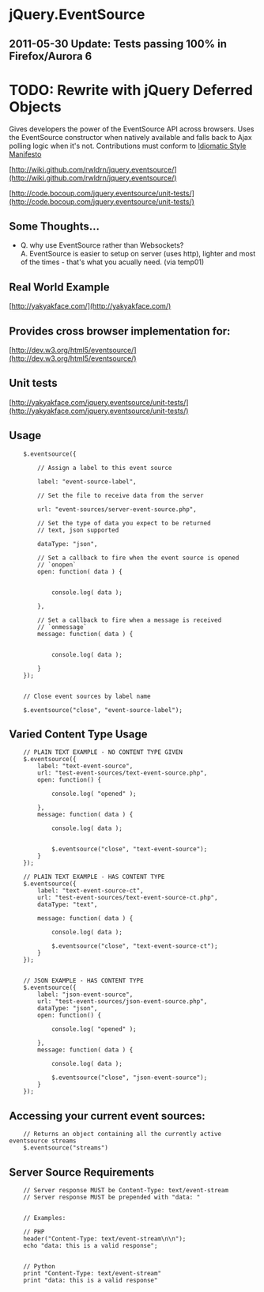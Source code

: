 # jQuery.EventSource

## 2011-05-30 Update: Tests passing 100% in Firefox/Aurora 6

# TODO: Rewrite with jQuery Deferred Objects


Gives developers the power of the EventSource API across browsers. Uses the EventSource constructor when natively available 
and falls back to Ajax polling logic when it's not. Contributions must conform to [Idiomatic Style Manifesto](https://github.com/rwldrn/idiomatic.js)


[http://wiki.github.com/rwldrn/jquery.eventsource/](http://wiki.github.com/rwldrn/jquery.eventsource/)


[http://code.bocoup.com/jquery.eventsource/unit-tests/](http://code.bocoup.com/jquery.eventsource/unit-tests/)


## Some Thoughts...

* Q. why use EventSource rather than Websockets?<br>
	A. EventSource is easier to setup on server (uses http), lighter and most of the times - that's what you acually need. (via temp01)


## Real World Example

[http://yakyakface.com/](http://yakyakface.com/)


## Provides cross browser implementation for:

[http://dev.w3.org/html5/eventsource/](http://dev.w3.org/html5/eventsource/)


## Unit tests

[http://yakyakface.com/jquery.eventsource/unit-tests/](http://yakyakface.com/jquery.eventsource/unit-tests/)




## Usage

		$.eventsource({
			
			// Assign a label to this event source
			
			label: "event-source-label", 

			// Set the file to receive data from the server

			url: "event-sources/server-event-source.php",
			
			// Set the type of data you expect to be returned
			// text, json supported
			
			dataType: "json", 
			
			// Set a callback to fire when the event source is opened
			// `onopen`
			open: function( data ) {


				console.log( data );

			},

			// Set a callback to fire when a message is received
			// `onmessage`
			message: function( data ) {


				console.log( data );

			}
		});
		
		
		// Close event sources by label name
		
		$.eventsource("close", "event-source-label");
		

## Varied Content Type Usage

		
		// PLAIN TEXT EXAMPLE - NO CONTENT TYPE GIVEN
		$.eventsource({
			label: "text-event-source",
			url: "test-event-sources/text-event-source.php",
			open: function() {

				console.log( "opened" );

			},
			message: function( data ) {

				console.log( data );


				$.eventsource("close", "text-event-source");
			}
		});
		
		// PLAIN TEXT EXAMPLE - HAS CONTENT TYPE
		$.eventsource({
			label: "text-event-source-ct",
			url: "test-event-sources/text-event-source-ct.php",
			dataType: "text",

			message: function( data ) {

				console.log( data );

				$.eventsource("close", "text-event-source-ct");
			}
		});


		// JSON EXAMPLE - HAS CONTENT TYPE
		$.eventsource({
			label: "json-event-source",
			url: "test-event-sources/json-event-source.php",
			dataType: "json",
			open: function() {

				console.log( "opened" );
		
			},
			message: function( data ) {

				console.log( data );

				$.eventsource("close", "json-event-source");
			}
		});		 
		

## Accessing your current event sources:
		
		// Returns an object containing all the currently active eventsource streams
		$.eventsource("streams")

		
## Server Source Requirements
		
		// Server response MUST be Content-Type: text/event-stream
		// Server response MUST be prepended with "data: "

		
		// Examples:
		
		// PHP
		header("Content-Type: text/event-stream\n\n");
		echo "data: this is a valid response";
		
		
		// Python
		print "Content-Type: text/event-stream"
		print "data: this is a valid response"

